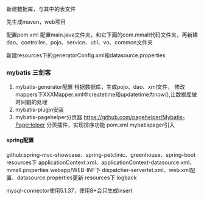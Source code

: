 新建数据库，与其中的表文件

先生成maven，web项目

配置pom.xml
配置main.java文件夹，和它下面的com.mmall代码文件夹，再新建
dao、controller、pojo、service、util、vo、common文件夹

新建resources下的generatorConfig.xml和datasource.properties

### mybatis 三剑客
1. mybatis-generator配置
根据数据库，生成pojo、dao、xml文件，
修改mappers下XXXMapper.xml中createtime和updatetime为now(),让数据库做时间戳的处理
2. mybatis-plugin安装
3. mybatis-pagehelper分页器
https://github.com/pagehelper/Mybatis-PageHelper
分页插件，实现排序功能
pom.xml mybatispager引入

#### spring配置
github:spring-mvc-showcase、spring-petclinic、greenhouse、spring-boot
resources下 applicationContext.xml、applicationContext-datasource.xml、mmall.properties
webapp/WEB-INF下 dispatcher-serverlet.xml、web.xml配置、datasource.properties更新
resources下 logback

mysql-connector使用5.1.37，使用8+会只生成insert